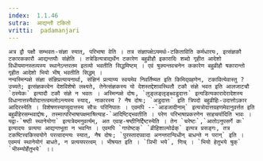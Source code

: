 ```yaml
---
index:  1.1.46
sutra:  आद्यन्तौ टकितो
vritti:  padamanjari
---
```


	अत्र द्वौ पक्षौ सम्भवतः-संज्ञा स्यात्, परिभाषा वेति । तत्र संज्ञापक्षेऽयमर्थः-टकिताविति कर्मधारयः, इत्संज्ञकौ टकारककारौ आद्यन्तयौः संज्ञेति । तत्रेडित्यत्राद्यर्थेन टकारेण बहुव्रीहौ इकारादिः शब्दो गृहीत आदेशो विधीयमानस्तव्यस्य स्थानेऽन्तरतम इतव्यो भवतीति सिद्धमिष्टम् । एवं षुक्यन्तवचनेन ककारेण बहुव्रीहौ षकारान्तो गृहीत आदेशो भियो भीष् भवतीति सिद्धम् ।
	नन्वस्मिन्पक्षे संज्ञा संज्ञिप्रत्यायनार्था, संज्ञिनं प्रत्याय्य स्वयमेव निवर्तिष्यत इति किमिद्ग्रहणेन, टकावित्येवास्तु ? उच्यते; इत्संज्ञकत्वेन देशविशेषो लक्ष्यते, तेनेत्संज्ञकस्य यो देशस्तद्देशावस्थितौ टकौ संज्ञे भवत इति आलजाटचौ `ठस्येकः` इत्यादौ टकौ संज्ञे न भवतः । अस्मिन्पक्षे दोषः, `लुङ्लङ्लृङ्क्ष्वडुदात्तः` इत्यडित्यकारादेरादेशस्य विधानात्तस्यैवोदात्तत्वमलोऽन्त्यस्य स्याद्, नाकारस्य ? नैष दोषः; `अडुदात्तः` इति त्रिपदो बहुव्रीहिः-उदात्तोऽकार आदिरस्येति । विशेषणस्याप्युदात्तस्य सौत्रः परिनिपातः । एवमपि --`आडजादीनाम्` इत्यत्रोदात्तग्रहणमेवानुवर्त्तत इति बहुव्रीहेरसम्भवाद्दोषः, तस्मात्परिभाषापक्षमाश्रित्याह-`आदिष्टिद्भवतीति । परेण परिभाषाप्रकरणेन साहचर्यादिति भावः । यद्वा-`षष्ठी स्थानेयोगा` इत्यत्रेदमनुवर्त्यम्, अत एवाह-षष्ठीनिर्द्दिष्टस्येति । तेन `चरेष्टः`,`आतोऽनुपसर्गे कः` इत्यादयः प्रत्यया आद्यन्तभूता न भवन्ति । एवमपि `गापोष्टक्` `व्रीहिशाल्योर्ढक्` इत्यत्र प्रसङ्गः, तत्र टकष्टित्त्वकित्त्वयोगे परत्वादन्त्यः स्यात्, नैष दोषः; `पुरस्तादपवादा अनन्तरान्विधीन् बाधन्ते न परान्` इति । एवमयं स्थानेयोगं बाधते, न प्रत्ययपरत्वम् । भीषयत इति । `ञिभी भये`, णिच् । `भियो हेतुभये षुक्` `भीस्म्योर्हेतुभये` ।।
